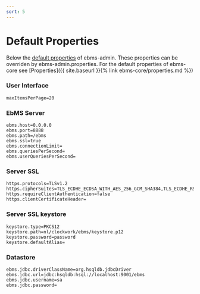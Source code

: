 ```yaml
---
sort: 5
---
```


# Default Properties

Below the [default properties](https://github.com/eluinstra/ebms-admin/blob/ebms-admin-2.17.x/src/main/resources/nl/clockwork/ebms/admin/default.properties) of ebms-admin. These properties can be overriden by ebms-admin.properties.
For the default properties of ebms-core see [Properties]({{ site.baseurl }}{% link ebms-core/properties.md %})

### User Interface
```
maxItemsPerPage=20
```

### EbMS Server
```
ebms.host=0.0.0.0
ebms.port=8888
ebms.path=/ebms
ebms.ssl=true
ebms.connectionLimit=
ebms.queriesPerSecond=
ebms.userQueriesPerSecond=
```
### Server SSL
```
https.protocols=TLSv1.2
https.cipherSuites=TLS_ECDHE_ECDSA_WITH_AES_256_GCM_SHA384,TLS_ECDHE_RSA_WITH_AES_256_GCM_SHA384
https.requireClientAuthentication=false
https.clientCertificateHeader=
```
### Server SSL keystore
```
keystore.type=PKCS12
keystore.path=nl/clockwork/ebms/keystore.p12
keystore.password=password
keystore.defaultAlias=
```
### Datastore
```
ebms.jdbc.driverClassName=org.hsqldb.jdbcDriver
ebms.jdbc.url=jdbc:hsqldb:hsql://localhost:9001/ebms
ebms.jdbc.username=sa
ebms.jdbc.password=
```
